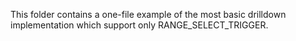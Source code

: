 This folder contains a one-file example of the most basic drilldown implementation which support only RANGE_SELECT_TRIGGER.
